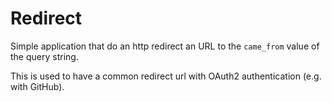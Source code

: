 # Redirect

Simple application that do an http redirect an URL to the `came_from` value of the query string.

This is used to have a common redirect url with OAuth2 authentication (e.g. with GitHub).
